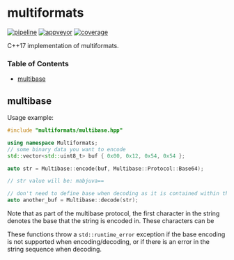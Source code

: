 # multiformats
[![pipeline](https://gitlab.com/matt1795/multiformats/badges/master/pipeline.svg)](https://gitlab.com/matt1795/multiformats/commits/master)
[![appveyor](https://ci.appveyor.com/api/projects/status/8rtg893e66xvyjye/branch/master?svg=true)](https://gitlab.com/matt1795/multiformats/commits/master)
[![coverage](https://gitlab.com/matt1795/multiformats/badges/master/coverage.svg)](https://gitlab.com/matt1795/multiformats/commits/master)

C++17 implementation of multiformats.

### Table of Contents
- [multibase](#multibase)

## multibase

Usage example:

```cpp
#include "multiformats/multibase.hpp"

using namespace Multiformats;
// some binary data you want to encode
std::vector<std::uint8_t> buf { 0x00, 0x12, 0x54, 0x54 };

auto str = Multibase::encode(buf, Multibase::Protocol::Base64);

// str value will be: mabjuva==

// don't need to define base when decoding as it is contained within the string
auto another_buf = Multibase::decode(str);
```

Note that as part of the multibase protocol, the first character in the string
denotes the base that the string is encoded in. These characters can be 

These functions throw a `std::runtime_error` exception if the base encoding is
not supported when encoding/decoding, or if there is an error in the string
sequence when decoding.
